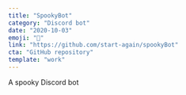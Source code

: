 ```yaml
---
title: "SpookyBot"
category: "Discord bot"
date: "2020-10-03"
emoji: "🎃"
link: "https://github.com/start-again/spookyBot"
cta: "GitHub repository"
template: "work"
---
```


A spooky Discord bot

